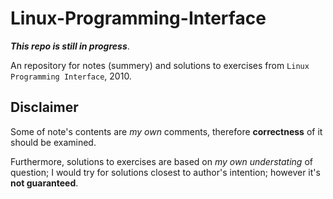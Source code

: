 # Linux-Programming-Interface

***This repo is still in progress***.

An repository for notes (summery) and solutions to exercises from `Linux Programming Interface`, 2010.

## Disclaimer

Some of note's contents are *my own* comments, therefore **correctness** of it should be examined.

Furthermore, solutions to exercises are based on *my own understating* of question; I would try for solutions closest to author's intention; however it's **not guaranteed**.
